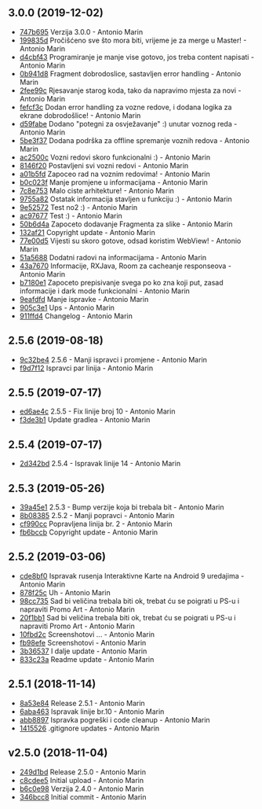 ## 3.0.0 (2019-12-02)

* [747b695](https://github.com/marinantonio/android-splitbus/commit/747b6954be27fe995645f983f1c8a44177d5dc64) Verzija 3.0.0 - Antonio Marin
* [199835d](https://github.com/marinantonio/android-splitbus/commit/199835dc11811ab0745ff9564be5dd582c20013d) Pročišćeno sve što mora biti, vrijeme je za merge u Master! - Antonio Marin
* [d4cbf43](https://github.com/marinantonio/android-splitbus/commit/d4cbf435035e34b29cd2aab58d7a76e9efdf6bf3) Programiranje je manje vise gotovo, jos treba content napisati - Antonio Marin
* [0b941d8](https://github.com/marinantonio/android-splitbus/commit/0b941d85e224a136e28569183b92bb3a1ab50e99) Fragment dobrodoslice, sastavljen error handling - Antonio Marin
* [2fee99c](https://github.com/marinantonio/android-splitbus/commit/2fee99c96e41531de0976e9542b7809631b22e9c) Rjesavanje starog koda, tako da napravimo mjesta za novi - Antonio Marin
* [fefcf3c](https://github.com/marinantonio/android-splitbus/commit/fefcf3ce3c616d4ba74dcc725f28ac368ba1c0ef) Dodan error handling za vozne redove, i dodana logika za ekrane dobrodošlice! - Antonio Marin
* [d59fabe](https://github.com/marinantonio/android-splitbus/commit/d59fabe891287b12c14911b63f8546ca93324f8f) Dodano "potegni za osvježavanje" :) unutar voznog reda - Antonio Marin
* [5be3f37](https://github.com/marinantonio/android-splitbus/commit/5be3f37cdc0788ab21db10a83205b23f9770d7bf) Dodana podrška za offline spremanje voznih redova - Antonio Marin
* [ac2500c](https://github.com/marinantonio/android-splitbus/commit/ac2500cd5b28a4818f2aa09f7a7fc81a68075a5e) Vozni redovi skoro funkcionalni :) - Antonio Marin
* [8146f20](https://github.com/marinantonio/android-splitbus/commit/8146f20b6c2f1096a39d2f2ee9ddbecb625d4847) Postavljeni svi vozni redovi - Antonio Marin
* [a01b5fd](https://github.com/marinantonio/android-splitbus/commit/a01b5fd9bf43a76d7a4e1ecdfb8d5bbafff1b557) Zapoceo rad na voznim redovima! - Antonio Marin
* [b0c023f](https://github.com/marinantonio/android-splitbus/commit/b0c023fe04434aa9820293c1306d7abe857bebe9) Manje promjene u informacijama - Antonio Marin
* [7c8e753](https://github.com/marinantonio/android-splitbus/commit/7c8e75334cb711e03f36d9b9f5446003ff97c2a0) Malo ciste arhitekture! - Antonio Marin
* [9755a82](https://github.com/marinantonio/android-splitbus/commit/9755a82b52d3ff7fd142c6ce6f2f551ca0e261b6) Ostatak informacija stavljen u funkciju :) - Antonio Marin
* [9e52572](https://github.com/marinantonio/android-splitbus/commit/9e52572baf3df3f8cae912c778654859a07f8682) Test no2 :) - Antonio Marin
* [ac97677](https://github.com/marinantonio/android-splitbus/commit/ac97677000cce7e7dcd70849aceeaa95a030d559) Test :) - Antonio Marin
* [50b6d4a](https://github.com/marinantonio/android-splitbus/commit/50b6d4ab52d13da0ef47697b584869b7b5822879) Zapoceto dodavanje Fragmenta za slike - Antonio Marin
* [132af21](https://github.com/marinantonio/android-splitbus/commit/132af213ce6de4764e69ad9519d5be29d80f1ded) Copyright update - Antonio Marin
* [77e00d5](https://github.com/marinantonio/android-splitbus/commit/77e00d58ee3e42479db23d93590a21fe25128115) Vijesti su skoro gotove, odsad koristim WebView! - Antonio Marin
* [51a5688](https://github.com/marinantonio/android-splitbus/commit/51a568801749c87a88ef278de13744db4b1cd26f) Dodatni radovi na informacijama - Antonio Marin
* [43a7670](https://github.com/marinantonio/android-splitbus/commit/43a76709ba417d02546ed676a5fc96bc1255d743) Informacije, RXJava, Room za cacheanje responseova - Antonio Marin
* [b7180e1](https://github.com/marinantonio/android-splitbus/commit/b7180e10669cab9f8ed5bee025018049db627cd1) Zapoceto prepisivanje svega po ko zna koji put, zasad informacije i dark mode funkcionalni - Antonio Marin
* [9eafdfd](https://github.com/marinantonio/android-splitbus/commit/9eafdfd80a2b59b7c58e0a02145617318d6b0f66) Manje ispravke - Antonio Marin
* [905c3e1](https://github.com/marinantonio/android-splitbus/commit/905c3e151f170ace7bdfe9112104004b94c271db) Ups - Antonio Marin
* [911ffd4](https://github.com/marinantonio/android-splitbus/commit/911ffd49a975ff39142bd60e5649799539900f92) Changelog - Antonio Marin


## 2.5.6 (2019-08-18)

* [9c32be4](https://github.com/marinantonio/android-splitbus/commit/9c32be492a040b030d52d973442ce4314461cf21) 2.5.6 - Manji ispravci i promjene - Antonio Marin
* [f9d7f12](https://github.com/marinantonio/android-splitbus/commit/f9d7f12e75a440c18b611e97c1577fe2fc70f46c) Ispravci par linija - Antonio Marin


## 2.5.5 (2019-07-17)

* [ed6ae4c](https://github.com/marinantonio/android-splitbus/commit/ed6ae4c9e159e4c8096a542551994706ade2d378) 2.5.5 - Fix linije broj 10 - Antonio Marin
* [f3de3b1](https://github.com/marinantonio/android-splitbus/commit/f3de3b133e01b5deb978f405ac89b45b80b60059) Update gradlea - Antonio Marin


## 2.5.4 (2019-07-17)

* [2d342bd](https://github.com/marinantonio/android-splitbus/commit/2d342bd5d9a76df9715c973b05e60917f843f5c0) 2.5.4 - Ispravak linije 14 - Antonio Marin


## 2.5.3 (2019-05-26)

* [39a45e1](https://github.com/marinantonio/android-splitbus/commit/39a45e1aa82308db35280dfb82390e7b8656acab) 2.5.3 - Bump verzije koja bi trebala bit - Antonio Marin
* [8b08385](https://github.com/marinantonio/android-splitbus/commit/8b083850f153c9292455a607d0ca8f7220e63da0) 2.5.2 - Manji popravci - Antonio Marin
* [cf990cc](https://github.com/marinantonio/android-splitbus/commit/cf990cc70abf24138b5bee3642584ac6b0a9a19d) Popravljena linija br. 2 - Antonio Marin
* [fb6bccb](https://github.com/marinantonio/android-splitbus/commit/fb6bccbac8553a6f9fc1362ab800e692cde9453d) Copyright update - Antonio Marin


## 2.5.2 (2019-03-06)

* [cde8bf0](https://github.com/marinantonio/android-splitbus/commit/cde8bf0eedc8727b154d4420d56cfa16dd9d9bc2) Ispravak rusenja Interaktivne Karte na Android 9 uredajima - Antonio Marin
* [878f25c](https://github.com/marinantonio/android-splitbus/commit/878f25c19264ed36c22f5765efdd66f3d9b48b04) Uh - Antonio Marin
* [98cc735](https://github.com/marinantonio/android-splitbus/commit/98cc73566373bccc4c91db317467fd311e90ac4e) Sad bi veličina trebala biti ok, trebat ću se poigrati u PS-u i napraviti Promo Art - Antonio Marin
* [20f1bb1](https://github.com/marinantonio/android-splitbus/commit/20f1bb1c8995b0facf6326dafcfe990ead3f1d32) Sad bi veličina trebala biti ok, trebat ću se poigrati u PS-u i napraviti Promo Art - Antonio Marin
* [10fbd2c](https://github.com/marinantonio/android-splitbus/commit/10fbd2cddee2a806f2728900cf38ad5d4fd4168e) Screenshotovi ... - Antonio Marin
* [fb98efe](https://github.com/marinantonio/android-splitbus/commit/fb98efe21437f5ab83ee18c82910faeb956fceae) Screenshotovi - Antonio Marin
* [3b36537](https://github.com/marinantonio/android-splitbus/commit/3b36537157224b86f36cb665f21c4c7561ede019) I dalje update - Antonio Marin
* [833c23a](https://github.com/marinantonio/android-splitbus/commit/833c23aaf2cb261f26c063f3c0276b95a1d23531) Readme update - Antonio Marin


## 2.5.1 (2018-11-14)

* [8a53e84](https://github.com/marinantonio/android-splitbus/commit/8a53e8433f89214f8193221cd70313a1ec381f70) Release 2.5.1 - Antonio Marin
* [6aba463](https://github.com/marinantonio/android-splitbus/commit/6aba4631069d29e96d6c0119b3a25d25e6366d19) Ispravak linije br.10 - Antonio Marin
* [abb8897](https://github.com/marinantonio/android-splitbus/commit/abb88975f8dfe89418b1c40154fdd32c5d9ae9b5) Ispravka pogreški i code cleanup - Antonio Marin
* [1415526](https://github.com/marinantonio/android-splitbus/commit/141552694b445c02582db5e646f52a4491d912eb) .gitignore updates - Antonio Marin


## v2.5.0 (2018-11-04)

* [249d1bd](https://github.com/marinantonio/android-splitbus/commit/249d1bdfbe5205acc3b1a1c0735baa96ae7b48e8) Release 2.5.0 - Antonio Marin
* [c8cdee5](https://github.com/marinantonio/android-splitbus/commit/c8cdee5535df8bdacbc7e89b65b6e4bb06fce725) Initial upload - Antonio Marin
* [b6c0e98](https://github.com/marinantonio/android-splitbus/commit/b6c0e98f37116abea71731a6999639c35aeb0282) Verzija 2.4.0 - Antonio Marin
* [346bcc8](https://github.com/marinantonio/android-splitbus/commit/346bcc896db6767ba5f245c0e13ee0fab5ab4552) Initial commit - Antonio Marin


